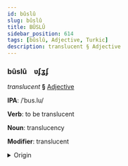 ```yaml
---
id: bûslû
slug: bûslû
title: BÛSLÛ
sidebar_position: 614
tags: [bûslû, Adjective, Turkic]
description: translucent § Adjective
---
```


### bûslû&emsp;<span kind="abugida">ʋ́ʄʓʄ</span>

*translucent* **§** [Adjective](../../tags/Adjective)

**IPA**: /ˈbus.lu/

**Verb**: to be translucent

**Noun**: translucency

**Modifier**: translucent

<details>
    <summary>Origin</summary>
    Turkish buzlu [buz̪ˈl̠ʊ]<br/>
    <em>Turkic Language Family</em>
</details>